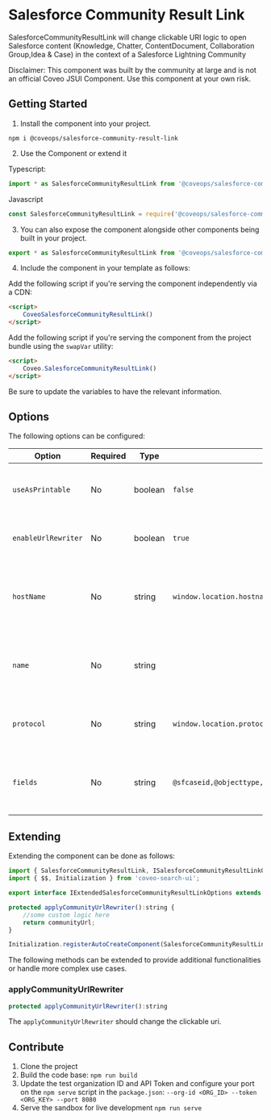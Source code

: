 # Salesforce Community Result Link

SalesforceCommunityResultLink will change clickable URI logic to open Salesforce content (Knowledge, Chatter, ContentDocument, Collaboration Group,Idea & Case) in the context of a Salesforce Lightning Community

Disclaimer: This component was built by the community at large and is not an official Coveo JSUI Component. Use this component at your own risk.

## Getting Started

1. Install the component into your project.

```
npm i @coveops/salesforce-community-result-link
```

2. Use the Component or extend it

Typescript:

```javascript
import * as SalesforceCommunityResultLink from '@coveops/salesforce-community-result-link';
```

Javascript

```javascript
const SalesforceCommunityResultLink = require('@coveops/salesforce-community-result-link');
```

3. You can also expose the component alongside other components being built in your project.

```javascript
export * as SalesforceCommunityResultLink from '@coveops/salesforce-community-result-link'
```

4. Include the component in your template as follows:

Add the following script if you're serving the component independently via a CDN:

```html
<script>
    CoveoSalesforceCommunityResultLink()        
</script>
```

Add the following script if you're serving the component from the project bundle using the `swapVar` utility:

```html
<script>
    Coveo.SalesforceCommunityResultLink()        
</script>
```

Be sure to update the variables to have the relevant information.

## Options

The following options can be configured:

| Option | Required | Type | Default | Notes |
| --- | --- | --- | --- | --- |
| `useAsPrintable` | No | boolean | `false` | Specifies whether to display link instead of title |
| `enableUrlRewriter` | No | boolean | `true` | Whether to enable url rewriting logic |
| `hostName` | No | string | `window.location.hostname` | Specifies the host name of your Salesforce Lightning Community |
| `name` | No | string | ` ` | Specifies the name of your Salesforce Lightning Community |
| `protocol` | No | string | `window.location.protocol` | Specifies protocol for the clickable link |
| `fields` | No | string | `@sfcaseid,@objecttype,@sfparentid,@sffeeditemid,@sfid,@sfcontentdocumentid,@sfideaid,@sfkbid,@sfurlname` | Fields needed to validate the proper url formatting |

## Extending

Extending the component can be done as follows:

```javascript
import { SalesforceCommunityResultLink, ISalesforceCommunityResultLinkOptions } from "@coveops/salesforce-community-result-link";
import { $$, Initialization } from 'coveo-search-ui';

export interface IExtendedSalesforceCommunityResultLinkOptions extends ISalesforceCommunityResultLinkOptions {}

protected applyCommunityUrlRewriter():string {
    //some custom logic here
    return communityUrl;
}

Initialization.registerAutoCreateComponent(SalesforceCommunityResultLink);
```

The following methods can be extended to provide additional functionalities or handle more complex use cases.

### applyCommunityUrlRewriter

```javascript
protected applyCommunityUrlRewriter():string
```

The `applyCommunityUrlRewriter` should change the clickable uri.


## Contribute

1. Clone the project
2. Build the code base: `npm run build`
3. Update the test organization ID and API Token and configure your port on the `npm serve` script in the `package.json`: `--org-id <ORG_ID> --token <ORG_KEY> --port 8080`
4. Serve the sandbox for live development `npm run serve`